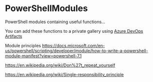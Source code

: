 # PowerShellModules
PowerShell modules containing useful functions...

You can add these functions to a private gallery using [Azure DevOps Artifacts](https://docs.microsoft.com/en-us/azure/devops/artifacts/tutorials/private-powershell-library?view=azure-devops#connecting-to-the-feed-as-a-powershell-repo)


Module principles
https://docs.microsoft.com/en-us/powershell/scripting/developer/module/how-to-write-a-powershell-module-manifest?view=powershell-7.1

https://en.wikipedia.org/wiki/Don%27t_repeat_yourself

https://en.wikipedia.org/wiki/Single-responsibility_principle
